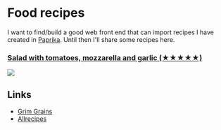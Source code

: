 # Food recipes
I want to find/build a good web front end that can import recipes I have created in [Paprika](https://www.paprikaapp.com). Until then I'll share some recipes here.

### [Salad with tomatoes, mozzarella and garlic (★★★★★)](https://www.dropbox.com/s/ko48q9dipznh6b4/Salad%20with%20tomatoes%2C%20mozzarella%20and%20garlic.paprikarecipe?dl=1)
![](https://i.imgur.com/Gt7bpEY.png)

## Links
- [Grim Grains](http://grimgrains.com/)
- [Allrecipes](https://www.allrecipes.com/)